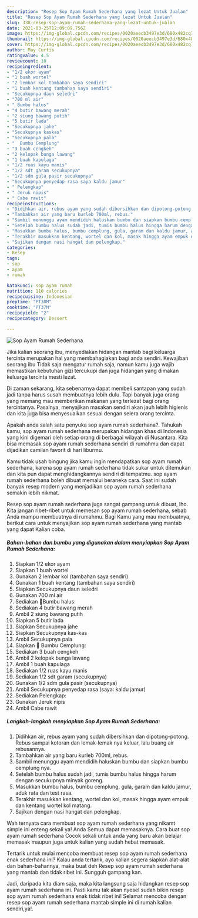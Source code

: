 ```yaml
---
description: "Resep Sop Ayam Rumah Sederhana yang lezat Untuk Jualan"
title: "Resep Sop Ayam Rumah Sederhana yang lezat Untuk Jualan"
slug: 338-resep-sop-ayam-rumah-sederhana-yang-lezat-untuk-jualan
date: 2021-03-25T12:09:09.756Z
image: https://img-global.cpcdn.com/recipes/0020aeecb3497e3d/680x482cq70/sop-ayam-rumah-sederhana-foto-resep-utama.jpg
thumbnail: https://img-global.cpcdn.com/recipes/0020aeecb3497e3d/680x482cq70/sop-ayam-rumah-sederhana-foto-resep-utama.jpg
cover: https://img-global.cpcdn.com/recipes/0020aeecb3497e3d/680x482cq70/sop-ayam-rumah-sederhana-foto-resep-utama.jpg
author: May Curtis
ratingvalue: 4.5
reviewcount: 10
recipeingredient:
- "1/2 ekor ayam"
- "1 buah wortel"
- "2 lembar kol tambahan saya sendiri"
- "1 buah kentang tambahan saya sendiri"
- "Secukupnya daun seledri"
- "700 ml air"
- " Bumbu halus"
- "4 butir bawang merah"
- "2 siung bawang putih"
- "5 butir lada"
- "Secukupnya jahe"
- "Secukupnya kaskas"
- "Secukupnya pala"
- "  Bumbu Cemplung"
- "3 buah cengkeh"
- "2 kelopak bunga lawang"
- "1 buah kapulaga"
- "1/2 ruas kayu manis"
- "1/2 sdt garam secukupnya"
- "1/2 sdm gula pasir secukupnya"
- "Secukupnya penyedap rasa saya kaldu jamur"
- " Pelengkap"
- " Jeruk nipis"
- " Cabe rawit"
recipeinstructions:
- "Didihkan air, rebus ayam yang sudah dibersihkan dan dipotong-potong. Rebus sampai kotoran dan lemak-lemak nya keluar, lalu buang air rebusannya."
- "Tambahkan air yang baru kurleb 700ml, rebus."
- "Sambil menunggu ayam mendidih haluskan bumbu dan siapkan bumbu cemplung nya."
- "Setelah bumbu halus sudah jadi, tumis bumbu halus hingga harum dengan secukupnya minyak goreng."
- "Masukkan bumbu halus, bumbu cemplung, gula, garam dan kaldu jamur, aduk rata dan test rasa."
- "Terakhir masukkan kentang, wortel dan kol, masak hingga ayam empuk dan kentang wortel kol matang."
- "Sajikan dengan nasi hangat dan pelengkap."
categories:
- Resep
tags:
- sop
- ayam
- rumah

katakunci: sop ayam rumah 
nutrition: 110 calories
recipecuisine: Indonesian
preptime: "PT30M"
cooktime: "PT37M"
recipeyield: "2"
recipecategory: Dessert

---
```



![Sop Ayam Rumah Sederhana](https://img-global.cpcdn.com/recipes/0020aeecb3497e3d/680x482cq70/sop-ayam-rumah-sederhana-foto-resep-utama.jpg)

Jika kalian seorang ibu, menyediakan hidangan mantab bagi keluarga tercinta merupakan hal yang membahagiakan bagi anda sendiri. Kewajiban seorang ibu Tidak saja mengatur rumah saja, namun kamu juga wajib memastikan kebutuhan gizi tercukupi dan juga hidangan yang dimakan keluarga tercinta mesti lezat.

Di zaman  sekarang, kita sebenarnya dapat membeli santapan yang sudah jadi tanpa harus susah membuatnya lebih dulu. Tapi banyak juga orang yang memang mau memberikan makanan yang terlezat bagi orang tercintanya. Pasalnya, menyajikan masakan sendiri akan jauh lebih higienis dan kita juga bisa menyesuaikan sesuai dengan selera orang tercinta. 



Apakah anda salah satu penyuka sop ayam rumah sederhana?. Tahukah kamu, sop ayam rumah sederhana merupakan hidangan khas di Indonesia yang kini digemari oleh setiap orang di berbagai wilayah di Nusantara. Kita bisa memasak sop ayam rumah sederhana sendiri di rumahmu dan dapat dijadikan camilan favorit di hari liburmu.

Kamu tidak usah bingung jika kamu ingin mendapatkan sop ayam rumah sederhana, karena sop ayam rumah sederhana tidak sukar untuk ditemukan dan kita pun dapat menghidangkannya sendiri di tempatmu. sop ayam rumah sederhana boleh dibuat memalui beraneka cara. Saat ini sudah banyak resep modern yang menjadikan sop ayam rumah sederhana semakin lebih nikmat.

Resep sop ayam rumah sederhana juga sangat gampang untuk dibuat, lho. Kita jangan ribet-ribet untuk memesan sop ayam rumah sederhana, sebab Anda mampu membuatnya di rumahmu. Bagi Kamu yang mau membuatnya, berikut cara untuk menyajikan sop ayam rumah sederhana yang mantab yang dapat Kalian coba.

<!--inarticleads1-->

##### Bahan-bahan dan bumbu yang digunakan dalam menyiapkan Sop Ayam Rumah Sederhana:

1. Siapkan 1/2 ekor ayam
1. Siapkan 1 buah wortel
1. Gunakan 2 lembar kol (tambahan saya sendiri)
1. Gunakan 1 buah kentang (tambahan saya sendiri)
1. Siapkan Secukupnya daun seledri
1. Gunakan 700 ml air
1. Sediakan  🧅Bumbu halus:
1. Sediakan 4 butir bawang merah
1. Ambil 2 siung bawang putih
1. Siapkan 5 butir lada
1. Siapkan Secukupnya jahe
1. Siapkan Secukupnya kas-kas
1. Ambil Secukupnya pala
1. Siapkan  🧅 Bumbu Cemplung:
1. Sediakan 3 buah cengkeh
1. Ambil 2 kelopak bunga lawang
1. Ambil 1 buah kapulaga
1. Sediakan 1/2 ruas kayu manis
1. Sediakan 1/2 sdt garam (secukupnya)
1. Gunakan 1/2 sdm gula pasir (secukupnya)
1. Ambil Secukupnya penyedap rasa (saya: kaldu jamur)
1. Sediakan  Pelengkap:
1. Gunakan  Jeruk nipis
1. Ambil  Cabe rawit




<!--inarticleads2-->

##### Langkah-langkah menyiapkan Sop Ayam Rumah Sederhana:

1. Didihkan air, rebus ayam yang sudah dibersihkan dan dipotong-potong. Rebus sampai kotoran dan lemak-lemak nya keluar, lalu buang air rebusannya.
1. Tambahkan air yang baru kurleb 700ml, rebus.
1. Sambil menunggu ayam mendidih haluskan bumbu dan siapkan bumbu cemplung nya.
1. Setelah bumbu halus sudah jadi, tumis bumbu halus hingga harum dengan secukupnya minyak goreng.
1. Masukkan bumbu halus, bumbu cemplung, gula, garam dan kaldu jamur, aduk rata dan test rasa.
1. Terakhir masukkan kentang, wortel dan kol, masak hingga ayam empuk dan kentang wortel kol matang.
1. Sajikan dengan nasi hangat dan pelengkap.




Wah ternyata cara membuat sop ayam rumah sederhana yang nikamt simple ini enteng sekali ya! Anda Semua dapat memasaknya. Cara buat sop ayam rumah sederhana Cocok sekali untuk anda yang baru akan belajar memasak maupun juga untuk kalian yang sudah hebat memasak.

Tertarik untuk mulai mencoba membuat resep sop ayam rumah sederhana enak sederhana ini? Kalau anda tertarik, ayo kalian segera siapkan alat-alat dan bahan-bahannya, maka buat deh Resep sop ayam rumah sederhana yang mantab dan tidak ribet ini. Sungguh gampang kan. 

Jadi, daripada kita diam saja, maka kita langsung saja hidangkan resep sop ayam rumah sederhana ini. Pasti kamu tak akan nyesel sudah bikin resep sop ayam rumah sederhana enak tidak ribet ini! Selamat mencoba dengan resep sop ayam rumah sederhana mantab simple ini di rumah kalian sendiri,ya!.

